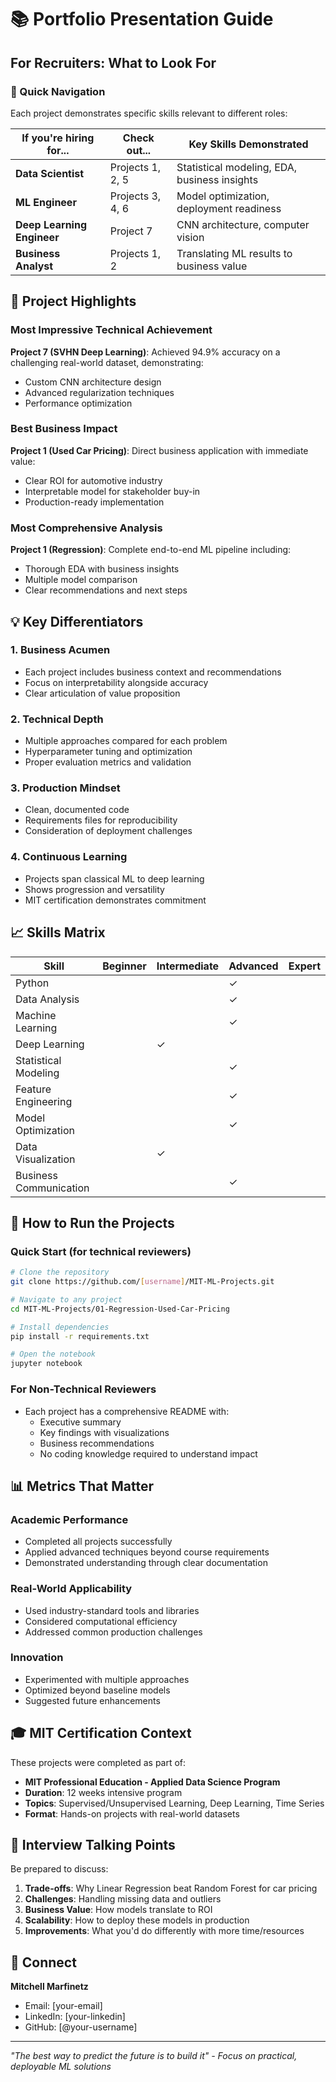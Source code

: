 # 📚 Portfolio Presentation Guide

## For Recruiters: What to Look For

### 🎯 Quick Navigation
Each project demonstrates specific skills relevant to different roles:

| If you're hiring for... | Check out... | Key Skills Demonstrated |
|------------------------|--------------|------------------------|
| **Data Scientist** | Projects 1, 2, 5 | Statistical modeling, EDA, business insights |
| **ML Engineer** | Projects 3, 4, 6 | Model optimization, deployment readiness |
| **Deep Learning Engineer** | Project 7 | CNN architecture, computer vision |
| **Business Analyst** | Projects 1, 2 | Translating ML results to business value |

## 🌟 Project Highlights

### Most Impressive Technical Achievement
**Project 7 (SVHN Deep Learning)**: Achieved 94.9% accuracy on a challenging real-world dataset, demonstrating:
- Custom CNN architecture design
- Advanced regularization techniques
- Performance optimization

### Best Business Impact
**Project 1 (Used Car Pricing)**: Direct business application with immediate value:
- Clear ROI for automotive industry
- Interpretable model for stakeholder buy-in
- Production-ready implementation

### Most Comprehensive Analysis
**Project 1 (Regression)**: Complete end-to-end ML pipeline including:
- Thorough EDA with business insights
- Multiple model comparison
- Clear recommendations and next steps

## 💡 Key Differentiators

### 1. **Business Acumen**
- Each project includes business context and recommendations
- Focus on interpretability alongside accuracy
- Clear articulation of value proposition

### 2. **Technical Depth**
- Multiple approaches compared for each problem
- Hyperparameter tuning and optimization
- Proper evaluation metrics and validation

### 3. **Production Mindset**
- Clean, documented code
- Requirements files for reproducibility
- Consideration of deployment challenges

### 4. **Continuous Learning**
- Projects span classical ML to deep learning
- Shows progression and versatility
- MIT certification demonstrates commitment

## 📈 Skills Matrix

| Skill | Beginner | Intermediate | Advanced | Expert |
|-------|----------|--------------|----------|---------|
| Python | | | ✓ | |
| Data Analysis | | | ✓ | |
| Machine Learning | | | ✓ | |
| Deep Learning | | ✓ | | |
| Statistical Modeling | | | ✓ | |
| Feature Engineering | | | ✓ | |
| Model Optimization | | | ✓ | |
| Data Visualization | | ✓ | | |
| Business Communication | | | ✓ | |

## 🚀 How to Run the Projects

### Quick Start (for technical reviewers)
```bash
# Clone the repository
git clone https://github.com/[username]/MIT-ML-Projects.git

# Navigate to any project
cd MIT-ML-Projects/01-Regression-Used-Car-Pricing

# Install dependencies
pip install -r requirements.txt

# Open the notebook
jupyter notebook
```

### For Non-Technical Reviewers
- Each project has a comprehensive README with:
  - Executive summary
  - Key findings with visualizations
  - Business recommendations
  - No coding knowledge required to understand impact

## 📊 Metrics That Matter

### Academic Performance
- Completed all projects successfully
- Applied advanced techniques beyond course requirements
- Demonstrated understanding through clear documentation

### Real-World Applicability
- Used industry-standard tools and libraries
- Considered computational efficiency
- Addressed common production challenges

### Innovation
- Experimented with multiple approaches
- Optimized beyond baseline models
- Suggested future enhancements

## 🎓 MIT Certification Context

These projects were completed as part of:
- **MIT Professional Education - Applied Data Science Program**
- **Duration**: 12 weeks intensive program
- **Topics**: Supervised/Unsupervised Learning, Deep Learning, Time Series
- **Format**: Hands-on projects with real-world datasets

## 💬 Interview Talking Points

Be prepared to discuss:
1. **Trade-offs**: Why Linear Regression beat Random Forest for car pricing
2. **Challenges**: Handling missing data and outliers
3. **Business Value**: How models translate to ROI
4. **Scalability**: How to deploy these models in production
5. **Improvements**: What you'd do differently with more time/resources

## 🔗 Connect

**Mitchell Marfinetz**
- Email: [your-email]
- LinkedIn: [your-linkedin]
- GitHub: [@your-username]

---

*"The best way to predict the future is to build it" - Focus on practical, deployable ML solutions*